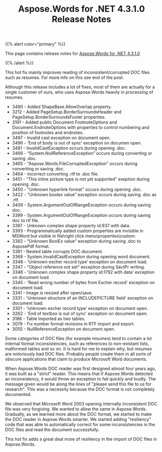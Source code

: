 ﻿---
title: Aspose.Words for .NET 4.3.1.0 Release Notes
description: "Aspose.Words for .NET 4.3.1.0 Release Notes – learn about the latest updates and fixes."
type: docs
weight: 40
url: /net/aspose-words-for-net-4-3-1-0-release-notes/
---

{{% alert color="primary" %}} 

This page contains release notes for [Aspose.Words for .NET 4.3.1.0](https://downloads.aspose.com/words/net)

{{% /alert %}} 

This hot fix mainly improves reading of inconsistent/corrupted DOC files such as resumes. For more info on this see end of the post.

Although this release includes a lot of fixes, most of them are actually for a single customer of ours, who uses Aspose.Words heavily in processing of resumes.

- 3490 - Added ShapeBase.AllowOverlap property.
- 3212 - Added PageSetup.BorderSurroundsHeader and PageSetup.BorderSurroundsFooter properties.
- 3191 - Added public Document.FootnoteOptions and Document.EndnoteOptions with properties to control numbering and position of footnotes and endnotes.
- 3497 - Invalid cast exception on document open.
- 3496 - 'End of body is out of sync' exception on documen open.
- 3481 - InvalidCastException occurs during opening .doc.
- 3466 - “System.NullReferenceException” occurs during converting or saving .doc.
- 3465 - "Aspose.Words.FileCorruptedException" occurs during converting or saving .doc.
- 3464 - Incorrect converting .rtf to .doc file.
- 3451 - "This inline picture type is not yet supported" exeption during opening .doc.
- 3450 - "Unknown hyperlink format" occurs during opening .doc.
- 3422 - "Unknown boolex value" exception occurs during saving .doc as .rtf.
- 3409 - System.ArgumentOutOfRangeException occurs during saving doc.
- 3399 - System.ArgumentOutOfRangeException occurs during saving doc to rtf file.
- 3397 - Unknown complex shape property id:937 with data.
- 3393 - Programmatically added custom properties are invisible in MSWord but visible in file\right click menu\properties\custom.
- 3382 - “Unknown BoolEx value” exception during saving .doc to AsposePdf format.
- 3381 - Nested table corrupts DOC document.
- 3368 - System.InvalidCastException during opening word document.
- 3348 - 'Unknown escher record type' exception on document load.
- 3347 - "Object reference not set" exception during SectPr writing.
- 3346 - 'Unknown complex shape property id:1792 with data' exception on document load. 
- 3345 - 'Read wrong number of bytes from Escher record' exception on document load.
- 3341 - Image is resized after open/save.
- 3331 - 'Unknown structure of an INCLUDEPICTURE field' exception on document load.
- 3301 - 'Unknown escher record type' exception on document open.
- 3262 - 'End of textbox is out of sync' exception on document open.
- 3186 - Table imported as two tables.
- 3079 - Fix number format revisions in RTF import and export.
- 3055 - NullReferenceException on document open.

Some categories of DOC files (for example resumes) tend to contain a lot internal format inconsistencies, such as references to non-existant lists, malformed tables and so on. It is hard for me to explain why, but resumes are notoriously bad DOC files. Probably people create them in all sorts of obscure applications that claim to produce Microsoft Word documents.

When Aspose.Words DOC reader was first designed almost four years ago, it was built as a "strict" reader. This means that if Aspose.Words detected an inconsistency, it would throw an exception to fail quickly and loudly. The message given would be along the lines of "please send this file to us for research". This was a necessity because the DOC format is not completely documented.

We observed that Microsoft Word 2003 opening internally inconsistent DOC file was very forgiving. We wanted to allow the same in Aspose.Words. Gradually, as we learned more about the DOC format, we started to make the DOC reader in Aspose.Words smarter. We started adding "resiliency" code that was able to automatically correct for some inconsistencies in the DOC files and read the document successfully. 

This hot fix adds a great deal more of resiliency in the import of DOC files in Aspose.Words.


